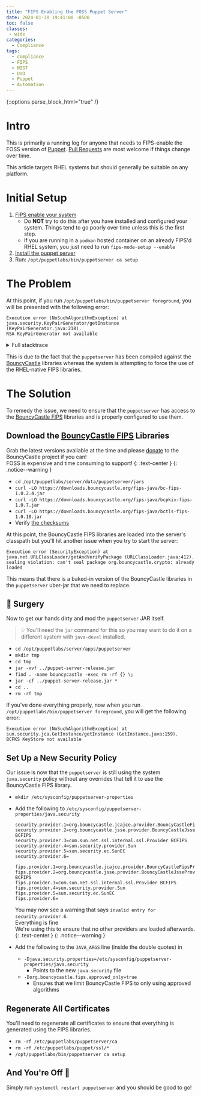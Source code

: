 ```yaml
---
title: "FIPS Enabling the FOSS Puppet Server"
date: 2024-01-30 19:41:00 -0500
toc: false
classes:
 - wide
categories:
  - Compliance
tags:
  - compliance
  - FIPS
  - NIST
  - DoD
  - Puppet
  - Automation
---
```


{::options parse_block_html="true" /}

# Intro

This is primarily a running log for anyone that needs to FIPS-enable the FOSS
version of [Puppet][]<i class="fas fa-external-link-alt fa-2xs" aria-hidden="true"></i>.
[Pull Requests][]<i class="fas fa-external-link-alt fa-2xs" aria-hidden="true"></i>
are most welcome if things change over time.

This article targets RHEL systems but should generally be suitable on any
platform.

<!-- more -->

# Initial Setup

1. [FIPS enable your system][]<i class="fas fa-external-link-alt fa-2xs" aria-hidden="true"></i>
   * Do **NOT** try to do this after you have installed and configured your
     system. Things tend to go poorly over time unless this is the first step.
   * If you are running in a `podman` hosted container on an already FIPS'd RHEL
     system, you just need to run `fips-mode-setup --enable`
2. [Install the puppet server][]<i class="fas fa-external-link-alt fa-2xs" aria-hidden="true"></i>
3. Run: `/opt/puppetlabs/bin/puppetserver ca setup`

# The Problem

At this point, if you run `/opt/puppetlabs/bin/puppetserver foreground`, you
will be presented with the following error:

```console
Execution error (NoSuchAlgorithmException) at java.security.KeyPairGenerator/getInstance (KeyPairGenerator.java:218).
RSA KeyPairGenerator not available
```

<details>
  <summary markdown='span'>Full stacktrace</summary>

```console
ERROR [async-dispatch-2] [p.t.internal] Error during service init!!!
java.security.NoSuchAlgorithmException: RSA KeyPairGenerator not available
        at java.security.KeyPairGenerator.getInstance(KeyPairGenerator.java:218)
        at com.puppetlabs.ssl_utils.SSLUtils.generateKeyPair(SSLUtils.java:154)
        at puppetlabs.ssl_utils.core$fn__21552$generate_key_pair__21561$fn__21564.invoke(core.clj:522)
        at puppetlabs.ssl_utils.core$fn__21552$generate_key_pair__21561.invoke(core.clj:517)
        at puppetlabs.puppetserver.certificate_authority$fn__37524$generate_ssl_files_BANG___37529$fn__37530.invoke(certificate_authority.clj:708)
        at puppetlabs.puppetserver.certificate_authority$fn__37524$generate_ssl_files_BANG___37529.invoke(certificate_authority.clj:695)
        at puppetlabs.puppetserver.certificate_authority$fn__38749$initialize_BANG___38754$fn__38755.invoke(certificate_authority.clj:1565)
        at puppetlabs.puppetserver.certificate_authority$fn__38749$initialize_BANG___38754.invoke(certificate_authority.clj:1544)
        at puppetlabs.services.ca.certificate_authority_service$reify__43837$service_fnk__5324__auto___positional$reify__43852.init(certificate_authority_service.clj:36)
        at puppetlabs.trapperkeeper.services$fn__5148$G__5140__5151.invoke(services.clj:9)
        at puppetlabs.trapperkeeper.services$fn__5148$G__5139__5155.invoke(services.clj:9)
        at puppetlabs.trapperkeeper.internal$fn__14387$run_lifecycle_fn_BANG___14394$fn__14395.invoke(internal.clj:196)
        at puppetlabs.trapperkeeper.internal$fn__14387$run_lifecycle_fn_BANG___14394.invoke(internal.clj:179)
        at puppetlabs.trapperkeeper.internal$fn__14416$run_lifecycle_fns__14421$fn__14422.invoke(internal.clj:229)
        at puppetlabs.trapperkeeper.internal$fn__14416$run_lifecycle_fns__14421.invoke(internal.clj:206)
        at puppetlabs.trapperkeeper.internal$fn__15041$build_app_STAR___15050$fn$reify__15062.init(internal.clj:614)
        at puppetlabs.trapperkeeper.internal$fn__15091$boot_services_for_app_STAR__STAR___15098$fn__15099$fn__15101.invoke(internal.clj:648)
        at puppetlabs.trapperkeeper.internal$fn__15091$boot_services_for_app_STAR__STAR___15098$fn__15099.invoke(internal.clj:647)
        at puppetlabs.trapperkeeper.internal$fn__15091$boot_services_for_app_STAR__STAR___15098.invoke(internal.clj:641)
        at clojure.core$partial$fn__5910.invoke(core.clj:2647)
        at puppetlabs.trapperkeeper.internal$fn__14461$initialize_lifecycle_worker__14472$fn__14473$fn__14636$state_machine__11695__auto____14661$fn__14664.invoke(internal.clj:249)
        at puppetlabs.trapperkeeper.internal$fn__14461$initialize_lifecycle_worker__14472$fn__14473$fn__14636$state_machine__11695__auto____14661.invoke(internal.clj:249)
        at clojure.core.async.impl.ioc_macros$run_state_machine.invokeStatic(ioc_macros.clj:978)
        at clojure.core.async.impl.ioc_macros$run_state_machine.invoke(ioc_macros.clj:977)
        at clojure.core.async.impl.ioc_macros$run_state_machine_wrapped.invokeStatic(ioc_macros.clj:982)
        at clojure.core.async.impl.ioc_macros$run_state_machine_wrapped.invoke(ioc_macros.clj:980)
        at clojure.core.async$ioc_alts_BANG_$fn__11924.invoke(async.clj:421)
        at clojure.core.async$do_alts$fn__11863$fn__11866.invoke(async.clj:288)
        at clojure.core.async.impl.channels.ManyToManyChannel$fn__6536$fn__6537.invoke(channels.clj:99)
        at clojure.lang.AFn.run(AFn.java:22)
        at java.util.concurrent.ThreadPoolExecutor.runWorker(ThreadPoolExecutor.java:1149)
        at java.util.concurrent.ThreadPoolExecutor$Worker.run(ThreadPoolExecutor.java:624)
        at clojure.core.async.impl.concurrent$counted_thread_factory$reify__6439$fn__6440.invoke(concurrent.clj:29)
        at clojure.lang.AFn.run(AFn.java:22)
        at java.lang.Thread.run(Thread.java:750)
```

</details>

This is due to the fact that the `puppetserver` has been compiled against the
[BouncyCastle][]<i class="fas fa-external-link-alt fa-2xs" aria-hidden="true"></i>
libraries whereas the system is attempting to force the use of the RHEL-native
FIPS libraries.

# The Solution

To remedy the issue, we need to ensure that the `puppetserver` has access to the
[BouncyCastle FIPS][]<i class="fas fa-external-link-alt fa-2xs" aria-hidden="true"></i>
libraries and is properly configured to use them.

## Download the [BouncyCastle FIPS][]<i class="fas fa-external-link-alt fa-2xs" aria-hidden="true"></i> Libraries

Grab the latest versions available at the time and please
[donate][]<i class="fas fa-external-link-alt fa-2xs" aria-hidden="true"></i> to
the BouncyCastle project if you can!
<br/>
FOSS is expensive and time consuming to support!
{: .text-center }
{: .notice--warning }

* `cd /opt/puppetlabs/server/data/puppetserver/jars`
* `curl -LO https://downloads.bouncycastle.org/fips-java/bc-fips-1.0.2.4.jar`
* `curl -LO https://downloads.bouncycastle.org/fips-java/bcpkix-fips-1.0.7.jar`
* `curl -LO https://downloads.bouncycastle.org/fips-java/bctls-fips-1.0.18.jar`
* Verify [the checksums][]<i class="fas fa-external-link-alt fa-2xs" aria-hidden="true"></i>

At this point, the BouncyCastle FIPS libraries are loaded into the server's
classpath but you'll hit another issue when you try to start the server:

```console
Execution error (SecurityException) at java.net.URLClassLoader/getAndVerifyPackage (URLClassLoader.java:412).
sealing violation: can't seal package org.bouncycastle.crypto: already loaded
```

This means that there is a baked-in version of the BouncyCastle libraries in the
`puppetserver` uber-jar that we need to replace.

## :rocket: Surgery

Now to get our hands dirty and mod the `puppetserver` JAR itself.

> :bulb: You'll need the `jar` command for this so you may want to do it on a
> different system with `java-devel` installed.

* `cd /opt/puppetlabs/server/apps/puppetserver`
* `mkdir tmp`
* `cd tmp`
* `jar -xvf ../puppet-server-release.jar`
* `find . -name bouncycastle -exec rm -rf {} \;`
* `jar -cf ../puppet-server-release.jar *`
* `cd ..`
* `rm -rf tmp`

If you've done everything properly, now when you run
`/opt/puppetlabs/bin/puppetserver foreground`, you will get the following error:

```console
Execution error (NoSuchAlgorithmException) at sun.security.jca.GetInstance/getInstance (GetInstance.java:159).
BCFKS KeyStore not available
```

## Set Up a New Security Policy

Our issue is now that the `puppetserver` is still using the system
`java.security` policy without any overrides that tell it to use the
BouncyCastle FIPS library.

* `mkdir /etc/sysconfig/puppetserver-properties`
* Add the following to `/etc/sysconfig/puppetserver-properties/java.security`

  ```config
  security.provider.1=org.bouncycastle.jcajce.provider.BouncyCastleFipsProvider
  security.provider.2=org.bouncycastle.jsse.provider.BouncyCastleJsseProvider BCFIPS
  security.provider.3=com.sun.net.ssl.internal.ssl.Provider BCFIPS
  security.provider.4=sun.security.provider.Sun
  security.provider.5=sun.security.ec.SunEC
  security.provider.6=

  fips.provider.1=org.bouncycastle.jcajce.provider.BouncyCastleFipsProvider
  fips.provider.2=org.bouncycastle.jsse.provider.BouncyCastleJsseProvider BCFIPS
  fips.provider.3=com.sun.net.ssl.internal.ssl.Provider BCFIPS
  fips.provider.4=sun.security.provider.Sun
  fips.provider.5=sun.security.ec.SunEC
  fips.provider.6=
  ```

  You may now see a warning that says `invalid entry for security.provider.6`.
  <br/>
  Everything is fine
  <br/>
  We're using this to ensure that no other providers are loaded afterwards.
  {: .text-center }
  {: .notice--warning }
* Add the following to the `JAVA_ARGS` line (inside the double quotes) in
  * `-Djava.security.properties=/etc/sysconfig/puppetserver-properties/java.security`
    * Points to the new `java.security` file
  * `-Dorg.bouncycastle.fips.approved_only=true`
    * Ensures that we limit BouncyCastle FIPS to only using approved algorithms

## Regenerate All Certificates

You'll need to regenerate all certificates to ensure that everything is
generated using the FIPS libraries.

* `rm -rf /etc/puppetlabs/puppetserver/ca`
* `rm -rf /etc/puppetlabs/puppet/ssl/*`
* `/opt/puppetlabs/bin/puppetserver ca setup`

## And You're Off :tada:

Simply run `systemctl restart puppetserver` and you should be good to go!

<!-- Link Refs -->

[BouncyCastle FIPS]: https://www.bouncycastle.org/fips_faq.html
[BouncyCastle]: https://www.bouncycastle.org/
[FIPS enable your system]: https://access.redhat.com/documentation/en-us/red_hat_enterprise_linux/8/html/security_hardening/assembly_installing-a-rhel-8-system-with-fips-mode-enabled_security-hardening
[Install the puppet server]: https://www.puppet.com/docs/puppet/latest/install_puppet.html
[Pull Requests]: https://github.com/trevor-vaughan/trevor-vaughan.github.io/pulls
[Puppet]: https://www.puppet.com/
[donate]: https://www.bouncycastle.org/donate/index.cgi
[the checksums]: https://www.bouncycastle.org/fips-java/BC-FJA-Checksums-1.0.2.csv

<!-- Footnotes -->
